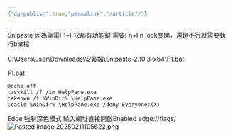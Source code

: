 ```yaml
---
{"dg-publish":true,"permalink":"/article//"}
---
```



Snipaste
因為筆電F1~F12都有功能鍵
需要Fn+Fn lock關閉，還是不行就需要執行bat檔

C:\Users\user\Downloads\安裝檔\Snipaste-2.10.3-x64\F1.bat

F1.bat
```
@echo off
taskkill /f /im HelpPane.exe
takeown /f %WinDir% \HelpPane.exe
icacls %WinDir% \HelpPane.exe /deny Everyone:(X)
```

Edge 強制深色模式
輸入網址直接開啟Enabled
edge://flags/
![Pasted image 20250211105622.png](/img/user/img/Pasted%20image%2020250211105622.png)
